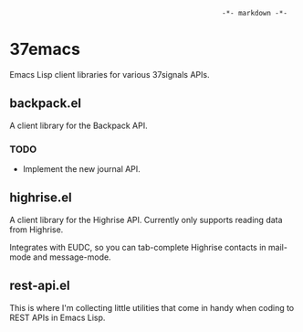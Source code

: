                                                         -*- markdown -*-
# 37emacs

Emacs Lisp client libraries for various 37signals APIs.

## backpack.el

A client library for the Backpack API.

### TODO

* Implement the new journal API.

## highrise.el

A client library for the Highrise API. Currently only supports reading
data from Highrise.

Integrates with EUDC, so you can tab-complete Highrise contacts in
mail-mode and message-mode.

## rest-api.el

This is where I'm collecting little utilities that come in handy when
coding to REST APIs in Emacs Lisp.
